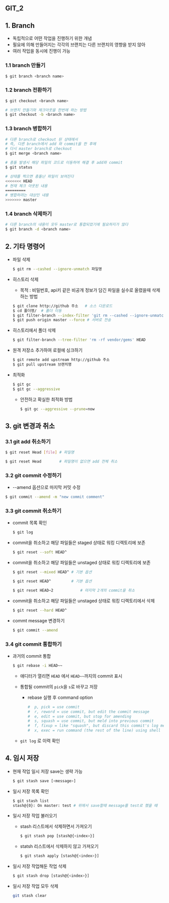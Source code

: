 ## GIT_2

## 1. Branch

- 독립적으로 어떤 작업을 진행하기 위한 개념
- 필요에 의해 만들어지는 각각의 브랜치는 다른 브랜치의 영향을 받지 않아
- 여러 작업을 동시에 진행이 가능

### 1.1 branch 만들기

   ```bash
$ git branch <branch name>
   ```

### 1.2 branch 전환하기

   ```bash
$ git checkout <branch name>
   
# 브랜치 만들기와 체크아웃을 한번에 하는 방법
$ git checkout -b <branch name>
   ```

### 1.3 branch 병합하기

   ```bash
# 다른 branch로 checkout 된 상태에서 
# 즉, 다른 branch에서 add 와 commit을 한 후에
# 다시 master branch로 checkout
$ git merge <branch name>
   
# 충돌 발생시 해당 파일의 코드로 이동하여 해결 후 add와 commit
$ git status

# 상태를 찍으면 충돌난 파일이 보여진다
<<<<<<< HEAD
# 현재 체크 아웃된 내용
=========
# 병합하려는 대상인 내용
>>>>>>> master
   ```

### 1.4 branch 삭제하기

   ```bash
# 다른 branch의 내용이 모두 master로 통합되었기에 필요하지가 않다
$ git branch -d <branch name>
   ```


## 2. 기타 명령어

   - 파일 삭제

     ```bash
     $ git rm --cashed --ignore-unmatch 파일명
     ```

   - 히스토리 삭제

     - 목적 : 비밀번호, api키 같은 비공개 정보가 담긴 파일을 실수로 올렸을때 삭제하는 방법

     ```bash
     $ git clone http://github 주소	# 소스 다운로드
     $ cd 폴더명/	# 폴더 이동
     $ git filter-branch --index-filter 'git rm --cashed --ignore-unmatch 파일명' --prune-empty -- --all # 모든 히스토리에서 해당 파일 삭제
     $ git push origin master --force # 서버로 전송
     ```

   - 히스토리에서 폴더 삭제

     ```bash
     $ git filter-branch --tree-filter 'rm -rf vendor/gems' HEAD
     ```

   - 원격 저장소 추가하여 로컬에 싱크하기

     ```bash
     $ git remote add upstream http://github 주소
     $ git pull upstream 브랜치명
     ```

   - 최적화

     ```bash
     $ git gc
     $ git gc --aggressive
     ```

     - 안전하고 확실한 최적화 방법

       ```bash
       $ git gc --aggressive --prune=now
       ```


## 3. git 변경과 취소

### 3.1 git add 취소하기

```bash
$ git reset Head [file]	# 파일명

$ git reset Head		# 파일명이 없으면 add 전체 취소
```

### 3.2 git commit 수정하기

- --amend 옵션으로 마지막 커밋 수정

```bash
$ git commit --amend -m "new commit comment"
```

### 3.3 git commit 취소하기

- commit 목록 확인

  ```bash
  $ git log
  ```

- commit을 취소하고 해당 파일들은 staged 상태로 워킹 디렉토리에 보존

  ```bash
  $ git reset --soft HEAD^
  ```

- commit을 취소하고 해당 파일들은 unstaged 상태로 워킹 디렉토리에 보존

  ```bash
  $ git reset --mixed HEAD^	# 기본 옵션
  
  $ git reset HEAD^			# 기본 옵션
  
  $ git reset HEAD~2			# 마지막 2개의 commit을 취소
  ```

- commit을 취소하고 해당 파일들은 unstaged 상태로 워킹 디렉토리에서 삭제

  ```bash
  $ git reset --hard HEAD^
  ```

- commt message 변경하기

  ```bash
  $ git commit --amend
  ```

### 3.4 git commit 통합하기

- 과거의 commit 통합

  ```bash
  $ git rebase -i HEAD~~
  ```

  - 애디터가 열리면 `HEAD` 에서 `HEAD~~`까지의 commit 표시

  - 통합될 commit의 `pick`을 `s`로 바꾸고 저장

    - rebase 실행 후 command option

      ```bash
      #  p, pick = use commit
      #  r, reword = use commit, but edit the commit message
      #  e, edit = use commit, but stop for amending
      #  s, squash = use commit, but meld into previous commit
      #  f, fixup = like "squash", but discard this commit's log message
      #  x, exec = run command (the rest of the line) using shell
      ```

  - `git log` 로 이력 확인

## 4. 임시 저장

- 현재 작업 일시 저장 save는 생략 가능

  ```bash
  $ git stash save [<message>]
  ```

- 일시 저장 목록 확인

  ```bash
  $ git stash list
  stash@{0}: On master: test # 위에서 save할때 message를 test로 했을 때
  ```

- 일시 저장 작업 불러오기

  - stash 리스트에서 삭제하면서 가져오기

    ```bash
    $ git stash pop [stash@{<index>}]
    ```

  - statsh 리스트에서 삭제하지 않고 가져오기

    ```bash
    $ git stash apply [stash@{<index>}]
    ```

- 일시 저장 작업해둔 작업 삭제

  ```bash
  $ git stash drop [stash@{<index>}]
  ```

- 일시 저장 작업 모두 삭제

  ```bash
  git stash clear
  ```
